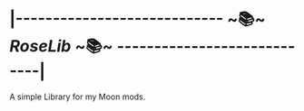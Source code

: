 # |---------------------------- ~📚~ *RoseLib* ~📚~ ----------------------------|
A simple Library for my Moon mods.